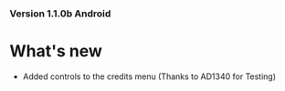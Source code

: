### Version 1.1.0b Android

# What's new

* Added controls to the credits menu (Thanks to AD1340 for Testing)

